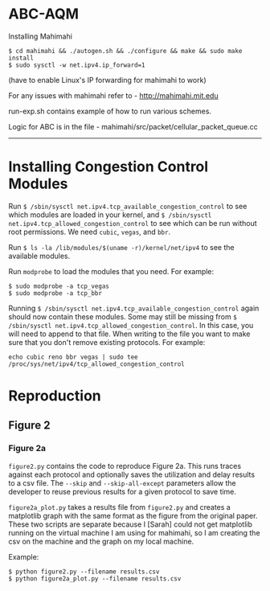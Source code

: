 # ABC-AQM

Installing Mahimahi
```
$ cd mahimahi && ./autogen.sh && ./configure && make && sudo make install
$ sudo sysctl -w net.ipv4.ip_forward=1
```
(have to enable Linux's IP forwarding for mahimahi to work)

For any issues with mahimahi refer to - http://mahimahi.mit.edu

run-exp.sh contains example of how to run various schemes.

Logic for ABC is in the file - mahimahi/src/packet/cellular_packet_queue.cc

-----

# Installing Congestion Control Modules

Run `$ /sbin/sysctl net.ipv4.tcp_available_congestion_control` to see which modules are loaded in your kernel, and `$ /sbin/sysctl net.ipv4.tcp_allowed_congestion_control` to see which can be run without root permissions. We need `cubic`, `vegas`, and `bbr`.

Run `$ ls -la /lib/modules/$(uname -r)/kernel/net/ipv4` to see the available modules.

Run `modprobe` to load the modules that you need. For example:
```
$ sudo modprobe -a tcp_vegas
$ sudo modprobe -a tcp_bbr
```

Running `$ /sbin/sysctl net.ipv4.tcp_available_congestion_control` again should now contain these modules.
Some may still be missing from `$ /sbin/sysctl net.ipv4.tcp_allowed_congestion_control`. In this case, you will need to append to that file. When writing to the file you want to make sure that you don't remove existing protocols. For example:
```
echo cubic reno bbr vegas | sudo tee /proc/sys/net/ipv4/tcp_allowed_congestion_control
```

# Reproduction

## Figure 2

### Figure 2a

`figure2.py` contains the code to reproduce Figure 2a. This runs traces against each protocol and optionally saves the utilization and delay results to a csv file. The `--skip` and `--skip-all-except` parameters allow the developer to reuse previous results for a given protocol to save time.

`figure2a_plot.py` takes a results file from `figure2.py` and creates a matplotlib graph with the same format as the figure from the original paper. These two scripts are separate because I [Sarah] could not get matplotlib running on the virtual machine I am using for mahimahi, so I am creating the csv on the machine and the graph on my local machine.

Example:
```
$ python figure2.py --filename results.csv
$ python figure2a_plot.py --filename results.csv
```
